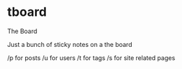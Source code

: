 # tboard

The Board

Just a bunch of sticky notes on a the board

/p for posts
/u for users
/t for tags
/s for site related pages